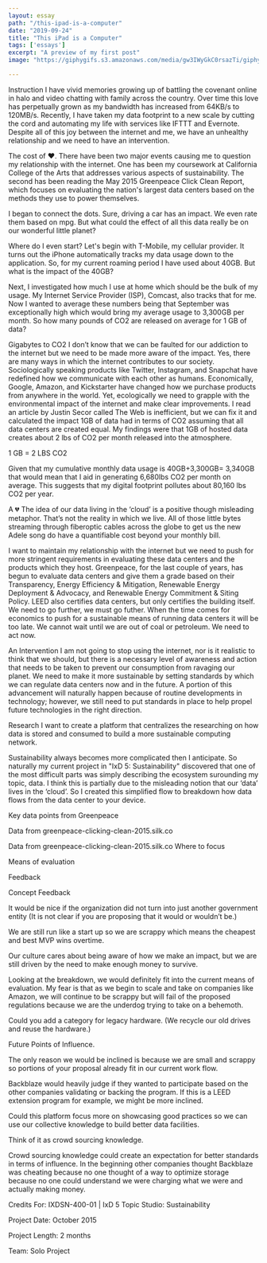 ```yaml
---
layout: essay
path: "/this-ipad-is-a-computer"
date: "2019-09-24"
title: "This iPad is a Computer"
tags: ['essays']
excerpt: "A preview of my first post"
image: "https://giphygifs.s3.amazonaws.com/media/gw3IWyGkC0rsazTi/giphy.gif"

---
```


Instruction
I have vivid memories growing up of battling the covenant online in halo and video chatting with family across the country. Over time this love has perpetually grown as my bandwidth has increased from 64KB/s to 120MB/s. Recently, I have taken my data footprint to a new scale by cutting the cord and automating my life with services like IFTTT and Evernote. Despite all of this joy between the internet and me, we have an unhealthy relationship and we need to have an intervention.

The cost of ♥️.
There have been two major events causing me to question my relationship with the internet. One has been my coursework at California College of the Arts that addresses various aspects of sustainability. The second has been reading the May 2015 Greenpeace Click Clean Report, which focuses on evaluating the nation's largest data centers based on the methods they use to power themselves.


I began to connect the dots. Sure, driving a car has an impact. We even rate them based on mpg. But what could the effect of all this data really be on our wonderful little planet?

Where do I even start? Let's begin with T-Mobile, my cellular provider. It turns out the iPhone automatically tracks my data usage down to the application. So, for my current roaming period I have used about 40GB. But what is the impact of the 40GB?



Next, I investigated how much I use at home which should be the bulk of my usage. My Internet Service Provider (ISP), Comcast, also tracks that for me. Now I wanted to average these numbers being that September was exceptionally high which would bring my average usage to 3,300GB per month. So how many pounds of CO2 are released on average for 1 GB of data?



Gigabytes to CO2
I don’t know that we can be faulted for our addiction to the internet but we need to be made more aware of the impact. Yes, there are many ways in which the internet contributes to our society. Sociologically speaking products like Twitter, Instagram, and Snapchat have redefined how we communicate with each other as humans. Economically, Google, Amazon, and Kickstarter have changed how we purchase products from anywhere in the world. Yet, ecologically we need to grapple with the environmental impact of the internet and make clear improvements. I read an article by Justin Secor called The Web is inefficient, but we can fix it and calculated the impact 1GB of data had in terms of CO2 assuming that all data centers are created equal. My findings were that 1GB of hosted data creates about 2 lbs of CO2 per month released into the atmosphere.

1 GB = 2 LBS CO2

Given that my cumulative monthly data usage is 40GB+3,300GB= 3,340GB that would mean that I aid in generating 6,680lbs CO2 per month on average. This suggests that my digital footprint pollutes about 80,160 lbs CO2 per year.

A 💔
The idea of our data living in the ‘cloud’ is a positive though misleading metaphor. That’s not the reality in which we live. All of those little bytes streaming through fiberoptic cables across the globe to get us the new Adele song do have a quantifiable cost beyond your monthly bill.

I want to maintain my relationship with the internet but we need to push for more stringent requirements in evaluating these data centers and the products which they host. Greenpeace, for the last couple of years, has begun to evaluate data centers and give them a grade based on their Transparency, Energy Efficiency & Mitigation, Renewable Energy Deployment & Advocacy, and Renewable Energy Commitment & Siting Policy. LEED also certifies data centers, but only certifies the building itself. We need to go further, we must go futher. When the time comes for economics to push for a sustainable means of running data centers it will be too late. We cannot wait until we are out of coal or petroleum. We need to act now.

An Intervention
I am not going to stop using the internet, nor is it realistic to think that we should, but there is a necessary level of awareness and action that needs to be taken to prevent our consumption from ravaging our planet. We need to make it more sustainable by setting standards by which we can regulate data centers now and in the future. A portion of this advancement will naturally happen because of routine developments in technology; however, we still need to put standards in place to help propel future technologies in the right direction.

Research
I want to create a platform that centralizes the researching on how data is stored and consumed to build a more sustainable computing network.



Sustainability always becomes more complicated then I anticipate. So naturally my current project in "IxD 5: Sustainability" discovered that one of the most difficult parts was simply describing the ecosystem surounding my topic, data. I think this is partially due to the misleading notion that our ‘data’ lives in the ‘cloud’. So I created this simplified flow to breakdown how data flows from the data center to your device.

Key data points from Greenpeace


Data from greenpeace-clicking-clean-2015.silk.co
 

Data from greenpeace-clicking-clean-2015.silk.co
Where to focus


Means of evaluation












Feedback

Concept Feedback

It would be nice if the organization did not turn into just another government entity (It is not clear if you are proposing that it would or wouldn’t be.)

We are still run like a start up so we are scrappy which means the cheapest and best MVP wins overtime.

Our culture cares about being aware of how we make an impact, but we are still driven by the need to make enough money to survive.

Looking at the breakdown, we would definitely fit into the current means of evaluation. My fear is that as we begin to scale and take on companies like Amazon, we will continue to be scrappy but will fail of the proposed regulations because we are the underdog trying to take on a behemoth.

Could you add a category for legacy hardware. (We recycle our old drives and reuse the hardware.)

Future Points of Influence.

The only reason we would be inclined is because we are small and scrappy so portions of your proposal already fit in our current work flow.

Backblaze would heavily judge if they wanted to participate based on the other companies validating or backing the program. If this is a LEED extension program for example, we might be more inclined.

Could this platform focus more on showcasing good practices so we can use our collective knowledge to build better data facilities.

Think of it as crowd sourcing knowledge.

Crowd sourcing knowledge could create an expectation for better standards in terms of influence. In the beginning other companies thought Backblaze was cheating because no one thought of a way to optimize storage because no one could understand we were charging what we were and actually making money.

Credits
For: IXDSN-400-01 | IxD 5 Topic Studio: Sustainability

Project Date: October 2015

Project Length: 2 months

Team: Solo Project